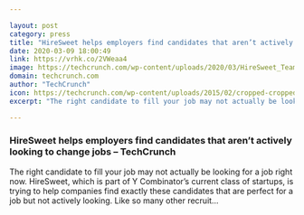 ```yaml
---

layout: post
category: press
title: "HireSweet helps employers find candidates that aren’t actively looking to change jobs"
date: 2020-03-09 18:00:49
link: https://vrhk.co/2VWeaa4
image: https://techcrunch.com/wp-content/uploads/2020/03/HireSweet_Team.jpg?w=711
domain: techcrunch.com
author: "TechCrunch"
icon: https://techcrunch.com/wp-content/uploads/2015/02/cropped-cropped-favicon-gradient.png?w=180
excerpt: "The right candidate to fill your job may not actually be looking for a job right now. HireSweet, which is part of Y Combinator’s current class of startups, is trying to help companies find exactly these candidates that are perfect for a job but not actively looking. Like so many other recruit…"

---
```


### HireSweet helps employers find candidates that aren’t actively looking to change jobs – TechCrunch

The right candidate to fill your job may not actually be looking for a job right now. HireSweet, which is part of Y Combinator’s current class of startups, is trying to help companies find exactly these candidates that are perfect for a job but not actively looking. Like so many other recruit…